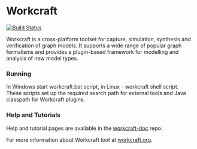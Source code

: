 # Workcraft

[![Build Status](https://travis-ci.org/tuura/workcraft.svg?branch=master)](https://travis-ci.org/tuura/workcraft)

Workcraft is a cross-platform toolset for capture, simulation, synthesis
and verification of graph models. It supports a wide range of popular
graph formalisms and provides a plugin-based framework for modelling
and analysis of new model types.

### Running

In Windows start workcraft.bat script, in Linux - workcraft shell script.
These scripts set up the required search path for external tools and Java
classpath for Workcraft plugins.

### Help and Tutorials

Help and tutorial pages are available in the
[workcraft-doc](https://github.com/tuura/workcraft-doc) repo.

For more information about Workcraft loot at [workcraft.org](http://workcraft.org/).
